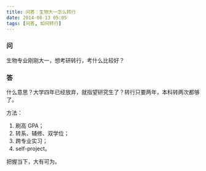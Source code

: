 ```yaml
---
title: 问答：生物大一怎么转行
date: 2014-08-13 05:05
tags: [问答, 如何转行]
---
```


### 问
生物专业刚刚大一，想考研转行，考什么比较好？

### 答
什么意思？大学四年已经放弃，就指望研究生了？转行只要两年，本科转两次都够了。

方法：

1. 刷高 GPA；
2. 转系、辅修、双学位；
3. 跨专业实习；
4. self-project。

把握当下，大有可为。
